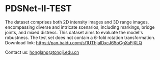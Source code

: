 # PDSNet-II-TEST
 The dataset comprises both 2D intensity images and 3D range images, encompassing diverse and intricate scenarios, including markings, bridge joints, and mixed distress. This dataset aims to evaluate the model's robustness. The test set does not contain a 6-fold rotation transformation. Download link: https://pan.baidu.com/s/1UThjalDxcJ65oCgXaFjXLQ

 Contact us: honglang@tongji.edu.cn
